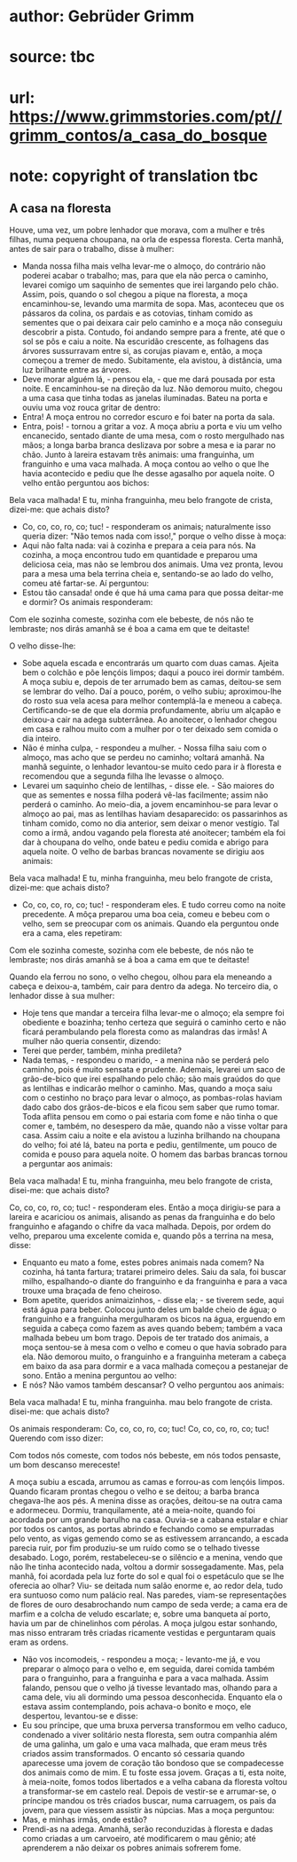 # author: Gebrüder Grimm
# source: tbc
# url: https://www.grimmstories.com/pt//grimm_contos/a_casa_do_bosque
# note: copyright of translation tbc

## A casa na floresta 

Houve, uma vez, um pobre lenhador que morava, com a mulher e três
filhas, numa pequena choupana, na orla de espessa floresta. Certa manhã,
antes de sair para o trabalho, disse à mulher:
- Manda nossa filha mais velha levar-me o almoço, do contrário não
poderei acabar o trabalho; mas, para que ela não perca o caminho,
levarei comigo um saquinho de sementes que irei largando pelo chão.
Assim, pois, quando o sol chegou a pique na floresta, a moça
encaminhou-se, levando uma marmita de sopa. Mas, aconteceu que os
pássaros da colina, os pardais e as cotovias, tinham comido as sementes
que o pai deixara cair pelo caminho e a moça não conseguiu descobrir a
pista. Contudo, foi andando sempre para a frente, até que o sol se pôs e
caiu a noite. Na escuridão crescente, as folhagens das árvores
sussurravam entre si, as corujas piavam e, então, a moça começou a
tremer de medo.
Subitamente, ela avistou, à distância, uma luz brilhante entre as
árvores.
- Deve morar alguém lá, - pensou ela, - que me dará pousada por esta
noite.
E encaminhou-se na direção da luz. Não demorou muito, chegou a uma casa
que tinha todas as janelas iluminadas. Bateu na porta e ouviu uma voz
rouca gritar de dentro:
- Entra!
A moça entrou no corredor escuro e foi bater na porta da sala.
- Entra, pois! - tornou a gritar a voz.
A moça abriu a porta e viu um velho encanecido, sentado diante de uma
mesa, com o rosto mergulhado nas mãos; a longa barba branca deslizava
por sobre a mesa e ia parar no chão. Junto à lareira estavam três
animais: uma franguinha, um franguinho e uma vaca malhada. A moça contou
ao velho o que lhe havia acontecido e pediu que lhe desse agasalho por
aquela noite. O velho então perguntou aos bichos:

Bela vaca malhada!
E tu, minha franguinha,
meu belo frangote de crista,
dizei-me: que achais disto?

- Co, co, co, ro, co; tuc! - responderam os animais; naturalmente isso
queria dizer: "Não temos nada com isso!," porque o velho disse à
moça:
- Aqui não falta nada: vai à cozinha e prepara a ceia para nós.
Na cozinha, a moça encontrou tudo em quantidade e preparou uma deliciosa
ceia, mas não se lembrou dos animais. Uma vez pronta, levou para a mesa
uma bela terrina cheia e, sentando-se ao lado do velho, comeu até
fartar-se. Aí perguntou:
- Estou tão cansada! onde é que há uma cama para que possa deitar-me e
dormir?
Os animais responderam:

Com ele sozinha comeste,
sozinha com ele bebeste,
de nós não te lembraste;
nos dirás amanhã se é boa
a cama em que te deitaste!

O velho disse-lhe:
- Sobe aquela escada e encontrarás um quarto com duas camas. Ajeita bem
o colchão e põe lençóis limpos; daqui a pouco irei dormir também.
A moça subiu e, depois de ter arrumado bem as camas, deitou-se sem se
lembrar do velho. Daí a pouco, porém, o velho subiu; aproximou-lhe do
rosto sua vela acesa para melhor contemplá-la e meneou a cabeça.
Certificando-se de que ela dormia profundamente, abriu um alçapão e
deixou-a cair na adega subterrânea.
Ao anoitecer, o lenhador chegou em casa e ralhou muito com a mulher por
o ter deixado sem comida o dia inteiro.
- Não é minha culpa, - respondeu a mulher. - Nossa filha saiu com o
almoço, mas acho que se perdeu no caminho; voltará amanhã.
Na manhã seguinte, o lenhador levantou-se muito cedo para ir à floresta
e recomendou que a segunda filha lhe levasse o almoço.
- Levarei um saquinho cheio de lentilhas, - disse ele. - São maiores do
que as sementes e nossa filha poderá vê-las facilmente; assim não
perderá o caminho.
Ao meio-dia, a jovem encaminhou-se para levar o almoço ao pai, mas as
lentilhas haviam desaparecido: os passarinhos as tinham comido, como no
dia anterior, sem deixar o menor vestígio. Tal como a irmã, andou
vagando pela floresta até anoitecer; também ela foi dar à choupana do
velho, onde bateu e pediu comida e abrigo para aquela noite. O velho de
barbas brancas novamente se dirigiu aos animais:

Bela vaca malhada!
E tu, minha franguinha,
meu belo frangote de crista,
dizei-me: que achais disto?

- Co, co, co, ro, co; tuc! - responderam eles. E tudo correu como na
noite precedente. A môça preparou uma boa ceia, comeu e bebeu com o
velho, sem se preocupar com os animais.
Quando ela perguntou onde era a cama, eles repetiram:

Com ele sozinha comeste,
sozinha com ele bebeste,
de nós não te lembraste;
nos dirás amanhã se á boa
a cama em que te deitaste!

Quando ela ferrou no sono, o velho chegou, olhou para ela meneando a
cabeça e deixou-a, também, cair para dentro da adega.
No terceiro dia, o lenhador disse à sua mulher:
- Hoje tens que mandar a terceira filha levar-me o almoço; ela sempre
foi obediente e boazinha; tenho certeza que seguirá o caminho certo e
não ficará perambulando pela floresta como as malandras das irmãs!
A mulher não queria consentir, dizendo:
- Terei que perder, também, minha predileta?
- Nada temas, - respondeu o marido, - a menina não se perderá pelo
caminho, pois é muito sensata e prudente. Ademais, levarei um saco de
grão-de-bico que irei espalhando pelo chão; são mais graúdos do que as
lentilhas e indicarão melhor o caminho.
Mas, quando a moça saiu com o cestinho no braço para levar o almoço, as
pombas-rolas haviam dado cabo dos grãos-de-bicos e ela ficou sem saber
que rumo tomar. Toda aflita pensou em como o pai estaria com fome e não
tinha o que comer e, também, no desespero da mãe, quando não a visse
voltar para casa. Assim caiu a noite e ela avistou a luzinha brilhando
na choupana do velho; foi até lá, bateu na porta e pediu, gentilmente,
um pouco de comida e pouso para aquela noite. O homem das barbas brancas
tornou a perguntar aos animais:

Bela vaca malhada!
E tu, minha franguinha,
meu belo frangote de crista,
disei-me: que achais disto?

Co, co, co, ro, co; tuc! - responderam eles.
Então a moça dirigiu-se para a lareira e acariciou os animais, alisando
as penas da franguinha e do belo franguinho e afagando o chifre da vaca
malhada. Depois, por ordem do velho, preparou uma excelente comida e,
quando pôs a terrina na mesa, disse:
- Enquanto eu mato a fome, estes pobres animais nada comem? Na cozinha,
há tanta fartura; tratarei primeiro deles.
Saiu da sala, foi buscar milho, espalhando-o diante do franguinho e da
franguinha e para a vaca trouxe uma braçada de feno cheiroso.
- Bom apetite, queridos animaizinhos, - disse ela; - se tiverem sede,
aqui está água para beber.
Colocou junto deles um balde cheio de água; o franguinho e a franguinha
mergulharam os bicos na água, erguendo em seguida a cabeça como fazem as
aves quando bebem; também a vaca malhada bebeu um bom trago. Depois de
ter tratado dos animais, a moça sentou-se à mesa com o velho e comeu o
que havia sobrado para ela. Não demorou muito, o franguinho e a
franguinha meteram a cabeça em baixo da asa para dormir e a vaca malhada
começou a pestanejar de sono. Então a menina perguntou ao velho:
- E nós? Não vamos também descansar?
O velho perguntou aos animais:

Bela vaca malhada!
E tu, minha franguinha.
mau belo frangote de crista.
disei-me: que achais disto?

Os animais responderam: Co, co, co, ro, co; tuc! Co, co, co, ro, co;
tuc! Querendo com isso dizer:

Com todos nós comeste,
com todos nós bebeste,
em nós todos pensaste,
um bom descanso mereceste!

A moça subiu a escada, arrumou as camas e forrou-as com lençóis limpos.
Quando ficaram prontas chegou o velho e se deitou; a barba branca
chegava-lhe aos pés.
A menina disse as orações, deitou-se na outra cama e adormeceu.
Dormiu, tranquilamente, até a meia-noite, quando foi acordada por um
grande barulho na casa. Ouvia-se a cabana estalar e chiar por todos os
cantos, as portas abrindo e fechando como se empurradas pelo vento, as
vigas gemendo como se as estivessem arrancando, a escada parecia ruir,
por fim produziu-se um ruído como se o telhado tivesse desabado. Logo,
porém, restabeleceu-se o silêncio e a menina, vendo que não lhe tinha
acontecido nada, voltou a dormir sossegadamente.
Mas, pela manhã, foi acordada pela luz forte do sol e qual foi o
espetáculo que se lhe oferecia ao olhar? Viu- se deitada num salão
enorme e, ao redor dela, tudo era suntuoso como num palácio real. Nas
paredes, viam-se representações de flores de ouro desabrochando num
campo de seda verde; a cama era de marfim e a colcha de veludo
escarlate; e, sobre uma banqueta aí porto, havia um par de chinelinhos
com pérolas. A moça julgou estar sonhando, mas nisso entraram três
criadas ricamente vestidas e perguntaram quais eram as ordens.
- Não vos incomodeis, - respondeu a moça; - levanto-me já, e vou
preparar o almoço para o velho e, em seguida, darei comida também para o
franguinho, para a franguinha e para a vaca malhada.
Assim falando, pensou que o velho já tivesse levantado mas, olhando para
a cama dele, viu ali dormindo uma pessoa desconhecida. Enquanto ela o
estava assim contemplando, pois achava-o bonito e moço, ele despertou,
levantou-se e disse:
- Eu sou príncipe, que uma bruxa perversa transformou em velho caduco,
condenado a viver solitário nesta floresta, sem outra companhia além de
uma galinha, um galo e uma vaca malhada, que eram meus três criados
assim transformados. O encanto só cessaria quando aparecesse uma jovem
de coração tão bondoso que se compadecesse dos animais como de mim. E tu
foste essa jovem. Graças a ti, esta noite, à meia-noite, fomos todos
libertados e a velha cabana da floresta voltou a transformar-se em
castelo real.
Depois de vestir-se e arrumar-se, o príncipe mandou os três criados
buscar, numa carruagem, os pais da jovem, para que viessem assistir às
núpcias. Mas a moça perguntou:
- Mas, e minhas irmãs, onde estão?
- Prendi-as na adega. Amanhã, serão reconduzidas à floresta e dadas como
criadas a um carvoeiro, até modificarem o mau gênio; até aprenderem a
não deixar os pobres animais sofrerem fome.
